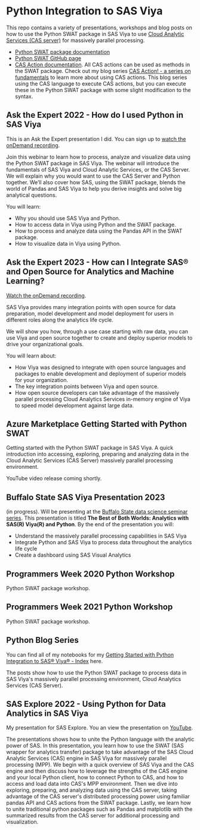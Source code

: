 # Python Integration to SAS Viya
This repo contains a variety of presentations, workshops and blog posts on how to use the Python SWAT package in SAS Viya to use [Cloud Analytic Services (CAS server)](https://go.documentation.sas.com/doc/en/pgmsascdc/default/casfun/n00001sascassrvmgt00000admin.htm) for massively parallel processing.
- [Python SWAT package documentation](https://sassoftware.github.io/python-swat/getting-started.html) 
- [Python SWAT GitHub page](https://github.com/sassoftware/python-swat)
- [CAS Action documentation](https://go.documentation.sas.com/doc/en/pgmsascdc/default/allprodsactions/actionsByName.htm). All CAS actions can be used as methods in the SWAT package. Check out my blog series [CAS Action! - a series on fundamentals](https://blogs.sas.com/content/sgf/2021/08/06/cas-action-a-series-on-fundamentals/) to learn more about using CAS actions. This blog series using the CAS language to execute CAS actions, but you can execute these in the Python SWAT package with some slight modification to the syntax.

## Ask the Expert 2022 - How do I used Python in SAS Viya
This is an Ask the Expert presentation I did. You can sign up to [watch the onDemand recording](https://www.sas.com/en_us/webinars/use-python-in-sas-viya.html).

Join this webinar to learn how to process, analyze and visualize data using the Python SWAT package in SAS Viya. The webinar will introduce the fundamentals of SAS Viya and Cloud Analytic Services, or the CAS Server. We will explain why you would want to use the CAS Server and Python together. We’ll also cover how SAS, using the SWAT package, blends the world of Pandas and SAS Viya to help you derive insights and solve big analytical questions.

You will learn:
- Why you should use SAS Viya and Python.
- How to access data in Viya using Python and the SWAT package.
- How to process and analyze data using the Pandas API in the SWAT package.
- How to visualize data in Viya using Python.

## Ask the Expert 2023 - How can I Integrate SAS® and Open Source for Analytics and Machine Learning?
[Watch the onDemand recording](https://www.sas.com/en_us/webinars/integrate-sas-open-source.html).

SAS Viya provides many integration points with open source for data preparation, model development and model deployment for users in different roles along the analytics life cycle.

We will show you how, through a use case starting with raw data, you can use Viya and open source together to create and deploy superior models to drive your organizational goals.

You will learn about:
- How Viya was designed to integrate with open source languages and packages to enable development and deployment of superior models for your organization.
- The key integration points between Viya and open source.
- How open source developers can take advantage of the massively parallel processing Cloud Analytics Services in-memory engine of Viya to speed model development against large data.


## Azure Marketplace Getting Started with Python SWAT
Getting started with the Python SWAT package in SAS Viya. A quick introduction into accessing, exploring, preparing and analyzing data in the Cloud Analytic Services (CAS Server) massively parallel processing environment. 

YouTube video release coming shortly.

## Buffalo State SAS Viya Presentation 2023
(in progress). Will be presenting at the [Buffalo State data science seminar series](https://go.documentation.sas.com/doc/en/pgmsascdc/v_036/casfun/n00001sascassrvmgt00000admin.htm). This presentation is titled **The Best of Both Worlds: Analytics with SAS(R) Viya(R) and Python**. By the end of the presentation you will:
- Understand the massively parallel processing capabilities in SAS Viya
- Integrate Python and SAS Viya to process data throughout the analytics life cycle
- Create a dashboard using SAS Visual Analytics

## Programmers Week 2020 Python Workshop
Python SWAT package workshop.

## Programmers Week 2021 Python Workshop
Python SWAT package workshop.

## Python Blog Series
You can find all of my notebooks for my [Getting Started with Python Integration to SAS® Viya® - Index](https://blogs.sas.com/content/sgf/2020/06/19/getting-started-with-python-integration-to-sas-viya-index/) here. 

The posts show how to use the Python SWAT package to process data in SAS Viya's massively parallel processing environment, Cloud Analytics Services (CAS Server).

## SAS Explore 2022 - Using Python for Data Analytics in SAS Viya
My presentation for SAS Explore. You an view the presentation on [YouTube](https://www.youtube.com/watch?v=skd9-it5NPU).

The presentations shows how to unite the Python language with the analytic power of SAS. In this presentation, you learn how to use the SWAT (SAS wrapper for analytics transfer) package to take advantage of the SAS Cloud Analytic Services (CAS) engine in SAS Viya for massively parallel processing (MPP). We begin with a quick overview of SAS Viya and the CAS engine and then discuss how to leverage the strengths of the CAS engine and your local Python client, how to connect Python to CAS, and how to access and load data into CAS's MPP environment. Then we dive into exploring, preparing, and analyzing data using the CAS server, taking advantage of the CAS server's distributed processing power using familiar pandas API and CAS actions from the SWAT package. Lastly, we learn how to unite traditional python packages such as Pandas and matplotlib with the summarized results from the CAS server for additional processing and visualization.